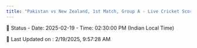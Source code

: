 ```yaml
---
title: "Pakistan vs New Zealand, 1st Match, Group A - Live Cricket Score"
---
```


📑 Status - Date: 2025-02-19 - Time: 02:30:00 PM (Indian Local Time)

📝 Last Updated on : 2/19/2025, 9:57:28 AM  

